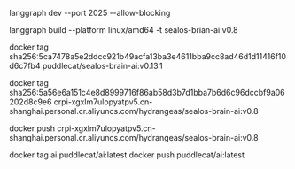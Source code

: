 langgraph dev --port 2025 --allow-blocking

langgraph build --platform linux/amd64 -t sealos-brian-ai:v0.8

docker tag sha256:5ca7478a5e2ddcc921b49acfa13ba3e4611bba9cc8ad46d1d11416f10d6c7fb4 puddlecat/sealos-brain-ai:v0.13.1

docker tag sha256:5a56e6a151c4e8d8999716f86ab58d3b7d1bba7b6d6c96dccbf9a06202d8c9e6 crpi-xgxlm7ulopyatpv5.cn-shanghai.personal.cr.aliyuncs.com/hydrangeas/sealos-brain-ai:v0.8

docker push crpi-xgxlm7ulopyatpv5.cn-shanghai.personal.cr.aliyuncs.com/hydrangeas/sealos-brain-ai:v0.8

docker tag ai puddlecat/ai:latest
docker push puddlecat/ai:latest
